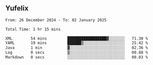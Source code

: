 ## Yufelix

<!--START_SECTION:waka-->

```txt
From: 26 December 2024 - To: 02 January 2025

Total Time: 1 hr 15 mins

XML        54 mins         █████████████████▓░░░░░░░   71.30 %
YAML       19 mins         ██████▒░░░░░░░░░░░░░░░░░░   25.42 %
Java       1 min           ▓░░░░░░░░░░░░░░░░░░░░░░░░   02.36 %
Log        0 secs          ▒░░░░░░░░░░░░░░░░░░░░░░░░   00.88 %
Markdown   0 secs          ░░░░░░░░░░░░░░░░░░░░░░░░░   00.03 %
```

<!--END_SECTION:waka-->

